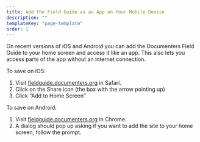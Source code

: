 ```yaml
---
title: Add the Field Guide as an App on Your Mobile Device
description: ""
templateKey: "page-template"
order: 1
---
```


On recent versions of iOS and Android you can add the Documenters Field Guide to your home screen and access it like an app. This also lets you access parts of the app without an internet connection.

To save on iOS:

1. Visit [fieldguide.documenters.org](https://fieldguide.documenters.org/) in Safari.
2. Click on the Share icon (the box with the arrow pointing up)
3. Click “Add to Home Screen”

To save on Android:

1. Visit [fieldguide.documenters.org](https://fieldguide.documenters.org/) in Chrome.
2. A dialog should pop up asking if you want to add the site to your home screen, follow the prompt.
